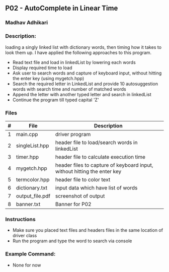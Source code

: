 
## P02 - AutoComplete in Linear Time
### Madhav Adhikari
### Description:
loading a singly linked list with dictionary words, then timing how it takes to look them up. I have applied the following approaches to this program.

- Read text file and load in linkedList by lowering each words
- Display required time to load
- Ask user to search words and capture of keyboard input, without hitting the enter key (using mygetch.hpp)            
- Search the required letter in LinkedList and provide 10 autosuggestion words with search time and number of matched words
- Append the letter with another typed letter and search in linkedList
- Continue the program till typed capital 'Z'


### Files

|   #   | File            | Description                                        |
| :---: | --------------- | -------------------------------------------------- |
|   1   | main.cpp       | driver program   |
|   2   | singleList.hpp  | header file to load/search words in linkedList   |
|3|timer.hpp| header file to calculate execution time|
|4|mygetch.hpp| header files to capture of keyboard input, without hitting the enter key|
|5|termcolor.hpp| header file to color text|
|6|dictionary.txt| input data which have list of words|
|7|output_file.pdf| screenshot of output|
|8|banner.txt|Banner for P02|

### Instructions

- Make sure you placed text files and headers files in the same location of driver class
- Run the program and type the word to search via  console 

### Example Command:
- None for now
